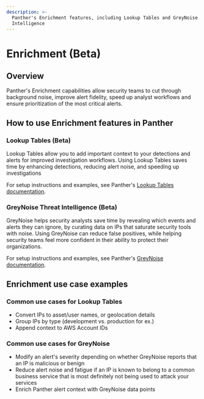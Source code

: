 ```yaml
---
description: >-
  Panther's Enrichment features, including Lookup Tables and GreyNoise Threat
  Intelligence
---
```


# Enrichment (Beta)

## Overview

Panther's Enrichment capabilities allow security teams to cut through background noise, improve alert fidelity, speed up analyst workflows and ensure prioritization of the most critical alerts.&#x20;

## How to use Enrichment features in Panther

### Lookup Tables (Beta)

Lookup Tables allow you to add important context to your detections and alerts for improved investigation workflows. Using Lookup Tables saves time by enhancing detections, reducing alert noise, and speeding up investigations

For setup instructions and examples, see Panther's [Lookup Tables documentation](./#lookup-tables-beta).&#x20;

### GreyNoise Threat Intelligence (Beta)

GreyNoise helps security analysts save time by revealing which events and alerts they can ignore, by curating data on IPs that saturate security tools with noise. Using GreyNoise can reduce false positives, while helping security teams feel more confident in their ability to protect their organizations.

For setup instructions and examples, see Panther's [GreyNoise documentation](greynoise/).

## Enrichment use case examples

### Common use cases for Lookup Tables

* Convert IPs to asset/user names, or geolocation details
* Group IPs by type (development vs. production for ex.)
* Append context to AWS Account IDs

### Common use cases for GreyNoise

* Modify an alert's severity depending on whether GreyNoise reports that an IP is malicious or benign
* Reduce alert noise and fatigue if an IP is known to belong to a common business service that is most definitely not being used to attack your services
* Enrich Panther alert context with GreyNoise data points
